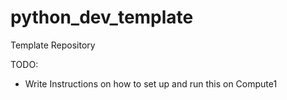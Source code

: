 # python_dev_template
Template Repository

TODO:
- Write Instructions on how to set up and run this on Compute1
